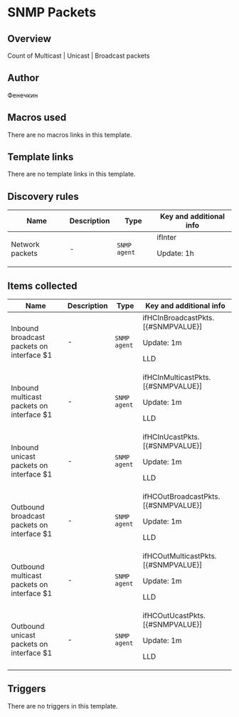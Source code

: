 # SNMP Packets

## Overview

Count of Multicast | Unicast | Broadcast packets



## Author

Фенечкин

## Macros used

There are no macros links in this template.

## Template links

There are no template links in this template.

## Discovery rules

|Name|Description|Type|Key and additional info|
|----|-----------|----|----|
|Network packets|<p>-</p>|`SNMP agent`|ifInter<p>Update: 1h</p>|
## Items collected

|Name|Description|Type|Key and additional info|
|----|-----------|----|----|
|Inbound broadcast packets on interface $1|<p>-</p>|`SNMP agent`|ifHCInBroadcastPkts.[{#SNMPVALUE}]<p>Update: 1m</p><p>LLD</p>|
|Inbound multicast packets on interface $1|<p>-</p>|`SNMP agent`|ifHCInMulticastPkts.[{#SNMPVALUE}]<p>Update: 1m</p><p>LLD</p>|
|Inbound unicast packets on interface $1|<p>-</p>|`SNMP agent`|ifHCInUcastPkts.[{#SNMPVALUE}]<p>Update: 1m</p><p>LLD</p>|
|Outbound broadcast packets on interface $1|<p>-</p>|`SNMP agent`|ifHCOutBroadcastPkts.[{#SNMPVALUE}]<p>Update: 1m</p><p>LLD</p>|
|Outbound multicast packets on interface $1|<p>-</p>|`SNMP agent`|ifHCOutMulticastPkts.[{#SNMPVALUE}]<p>Update: 1m</p><p>LLD</p>|
|Outbound unicast packets on interface $1|<p>-</p>|`SNMP agent`|ifHCOutUcastPkts.[{#SNMPVALUE}]<p>Update: 1m</p><p>LLD</p>|
## Triggers

There are no triggers in this template.

